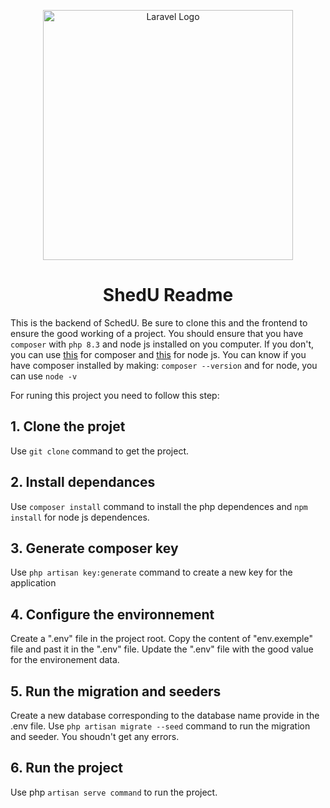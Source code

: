 <p align="center"><a href="https://laravel.com" target="_blank"><img src="https://raw.githubusercontent.com/laravel/art/master/logo-lockup/5%20SVG/2%20CMYK/1%20Full%20Color/laravel-logolockup-cmyk-red.svg" width="400" alt="Laravel Logo"></a></p>

# <h1 style="text-align:center;">ShedU Readme</h1>

This is the backend of SchedU. Be sure to clone this and the frontend to ensure the good working of a project. You should ensure that you have `composer`  with `php 8.3` and node js installed on you computer. If you don't, you can use [this](https://kinsta.com/blog/install-composer/) for composer and [this](https://kinsta.com/blog/how-to-install-node-js/) for node js. You can know if you have composer installed by making: `composer --version` and for node, you can use `node -v`

For runing this project you need to follow this step:

## 1. Clone the projet

Use `git clone` command to get the project.

## 2. Install dependances

Use `composer install` command to install the php dependences and `npm install` for node js dependences.

## 3. Generate composer key

Use `php artisan key:generate` command to create a new key for the application

## 4. Configure the  environnement

Create a ".env" file in the project root. Copy the content of "env.exemple" file and past it in the ".env" file. Update the ".env" file with the good value for the environement data. 

## 5. Run the migration and seeders

Create a new database corresponding to the database name provide in the .env file. Use `php artisan migrate --seed` command to run the migration and seeder. You shoudn't get any errors.

## 6. Run the project

Use php `artisan serve command` to run the project.
